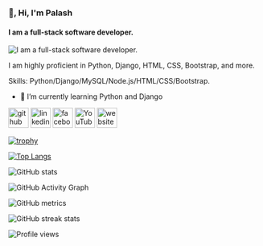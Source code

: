 ### 👋, Hi, I'm Palash
#### I am a full-stack software developer.
![I am a full-stack software developer.](https://camo.githubusercontent.com/966e6c2c8201fd13aad8260c8c17e823ca79e941750583335e08518d28824056/68747470733a2f2f6b727573636865636f6d70616e792e636f6d2f77702d636f6e74656e742f75706c6f6164732f323032312f31312f636f7665722d696d6167652d666f722d626c6f672d6f6e2d707974686f6e2d646576656c6f7065722d73616c6172792d72616e6765732d31323830783539352e706e67)

I am highly proficient in Python, Django, HTML, CSS, Bootstrap, and more.

Skills: Python/Django/MySQL/Node.js/HTML/CSS/Bootstrap.

- 🌱 I’m currently learning Python and Django 


[<img src='https://cdn.jsdelivr.net/npm/simple-icons@3.0.1/icons/github.svg' alt='github' height='40'>](https://github.com/palashtd)  [<img src='https://cdn.jsdelivr.net/npm/simple-icons@3.0.1/icons/linkedin.svg' alt='linkedin' height='40'>](https://www.linkedin.com/in/palashpro/)  [<img src='https://cdn.jsdelivr.net/npm/simple-icons@3.0.1/icons/facebook.svg' alt='facebook' height='40'>](https://www.facebook.com/palashtd)  [<img src='https://cdn.jsdelivr.net/npm/simple-icons@3.0.1/icons/youtube.svg' alt='YouTube' height='40'>](https://www.youtube.com/@ProgramingEver)  [<img src='https://cdn.jsdelivr.net/npm/simple-icons@3.0.1/icons/icloud.svg' alt='website' height='40'>](#)  

[![trophy](https://github-profile-trophy.vercel.app/?username=palashtd)](https://github.com/ryo-ma/github-profile-trophy)

[![Top Langs](https://github-readme-stats.vercel.app/api/top-langs/?username=palashtd)](https://github.com/anuraghazra/github-readme-stats)

![GitHub stats](https://github-readme-stats.vercel.app/api?username=palashtd&show_icons=true&count_private=true)  

![GitHub Activity Graph](https://activity-graph.herokuapp.com/graph?username=palashtd)  

![GitHub metrics](https://metrics.lecoq.io/palashtd)  

![GitHub streak stats](https://streak-stats.demolab.com/?user=palashtd)  

![Profile views](https://gpvc.arturio.dev/palashtd)  
